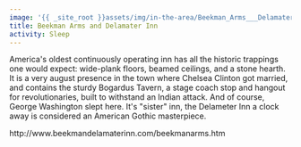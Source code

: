 ```yaml
---
image: '{{ _site_root }}assets/img/in-the-area/Beekman_Arms___Delamater_Inn1_Z.jpg'
title: Beekman Arms and Delamater Inn
activity: Sleep
---
```

<p>America's oldest continuously operating inn has all the historic trappings one would expect:&nbsp;wide-plank floors, beamed ceilings, and a stone hearth. It is a very august presence in the town&nbsp;where Chelsea Clinton got married, and&nbsp;contains&nbsp;the sturdy Bogardus Tavern, a&nbsp;stage coach stop and&nbsp;hangout for revolutionaries, built to&nbsp;withstand an Indian attack.&nbsp;And of course, George Washington slept here.&nbsp;It's&nbsp;"sister" inn, the Delameter Inn a clock away is&nbsp;considered an American Gothic masterpiece.</p><p>http://www.beekmandelamaterinn.com/beekmanarms.htm</p>